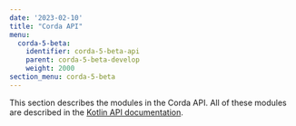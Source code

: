 ```yaml
---
date: '2023-02-10'
title: "Corda API"
menu:
  corda-5-beta:
    identifier: corda-5-beta-api
    parent: corda-5-beta-develop
    weight: 2000
section_menu: corda-5-beta
---
```

This section describes the modules in the Corda API. All of these modules are described in the <a href="/en/api-ref/corda/5.0-beta/kotlin/index.html" target="_blank">Kotlin API documentation</a>.
